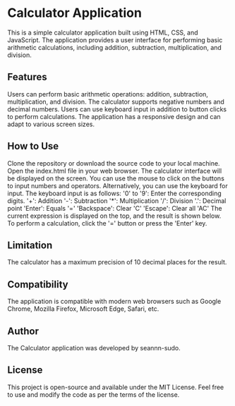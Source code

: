 <h1>Calculator Application	</h1>

This is a simple calculator application built using HTML, CSS, and JavaScript. The application provides a user interface for performing basic arithmetic calculations, including addition, subtraction, multiplication, and division.

<h2>Features</h2>
Users can perform basic arithmetic operations: addition, subtraction, multiplication, and division.
The calculator supports negative numbers and decimal numbers.
Users can use keyboard input in addition to button clicks to perform calculations.
The application has a responsive design and can adapt to various screen sizes.

<h2>How to Use</h2>
Clone the repository or download the source code to your local machine.
Open the index.html file in your web browser.
The calculator interface will be displayed on the screen.
You can use the mouse to click on the buttons to input numbers and operators.
Alternatively, you can use the keyboard for input. The keyboard input is as follows:
'0' to '9': Enter the corresponding digits.
'+': Addition
'-': Subtraction
'*': Multiplication
'/': Division
'.': Decimal point
'Enter': Equals '='
'Backspace': Clear 'C'
'Escape': Clear all 'AC'
The current expression is displayed on the top, and the result is shown below.
To perform a calculation, click the '=' button or press the 'Enter' key.

<h2>Limitation</h2>
The calculator has a maximum precision of 10 decimal places for the result.

<h2>Compatibility</h2>
The application is compatible with modern web browsers such as Google Chrome, Mozilla Firefox, Microsoft Edge, Safari, etc.

<h2>Author</h2>
The Calculator application was developed by seannn-sudo.

<h2>License</h2>
This project is open-source and available under the MIT License. Feel free to use and modify the code as per the terms of the license.
